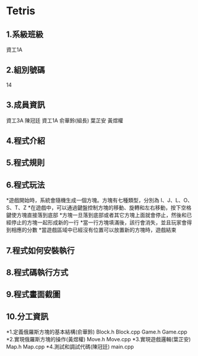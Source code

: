 # Tetris
## **1.系級班級**
資工1A
## **2.組別號碼**
14
## **3.成員資訊**
資工3A 陳冠廷 資工1A 俞華鈴(組長) 葉芷安 黃煜權
## **4.程式介紹**
## **5.程式規則**
## **6.程式玩法**
*遊戲開始時，系統會隨機生成一個方塊。方塊有七種類型，分別為 I、J、L、O、S、T、Z
*在遊戲中，可以通過鍵盤控制方塊的移動、旋轉和左右移動，按下空格鍵使方塊直接落到底部
*方塊一旦落到底部或者其它方塊上面就會停止，然後和已經停止的方塊一起形成新的一行
*當一行方塊填滿後，該行會消失，並且玩家會得到相應的分數
*當遊戲區域中已經沒有位置可以放置新的方塊時，遊戲結束
## **7.程式如何安裝執行**
## **8.程式碼執行方式**
## **9.程式畫面截圖**
## **10.分工資訊**
*1.定義俄羅斯方塊的基本結構(俞華鈴)
Block.h
Block.cpp
Game.h
Game.cpp
*2.實現俄羅斯方塊的操作(黃煜權)
  Move.h
  Move.cpp
*3.實現遊戲邏輯(葉芷安)
    Map.h
    Map.cpp
*4.測試和調試代碼(陳冠廷) 
    main.cpp

